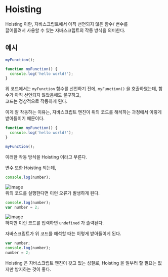 # Hoisting
Hoisting 이란, 자바스크립트에서 아직 선언되지 않은 함수/ 변수를  
끌어올려서 사용할 수 있는 자바스크립트의 작동 방식을 의미한다.

## 예시
```js
myFunction();

function myFunction() {
  console.log('hello world!');
}
```
위 코드에서는 ``myFunction`` 함수를 선언하기 전에, ``myFunction()`` 을 호출하였는데, 함수가 아직 선언되지 않았음에도 불구하고,  
코드는 정상적으로 작동하게 된다.  

이게 잘 작동하는 이유는, 자바스크립트 엔진이 위의 코드를 해석하는 과정에서 이렇게 받아들이기 때문이다.  

```js
function myFunction() {
  console.log('hello world!');
}

myFunction();
```
이러한 작동 방식을 Hoisting 이라고 부른다.  

변수 또한 Hoisting 되는데,  

```js
console.log(number);
```

![image](https://github.com/min9-530/TIL/assets/104071568/595262d2-4405-4c39-a372-70046a4c7bd5)  
위의 코드를 실행한다면 이런 오류가 발생하게 된다.  

```js
console.log(number);
var number = 2;
```
![image](https://github.com/min9-530/TIL/assets/104071568/856d28e0-4b74-4fea-a08b-f41c8fd168b8)  
하지만 이런 코드를 입력하면 ``undefined`` 가 출력된다.  

자바스크립트가 위 코드를 해석할 때는 이렇게 받아들이게 된다.
```js
var number;
console.log(number);
number = 2;
```
Hoisting 은 자바스크립트 엔진이 갖고 있는 성질로, Hoisting 을 일부러 할 필요는 없지만 방지하는 것이 좋다.  
